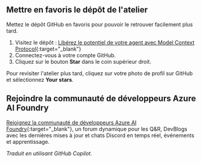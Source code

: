 ## Mettre en favoris le dépôt de l'atelier

Mettez le dépôt GitHub en favoris pour pouvoir le retrouver facilement plus tard.

1. Visitez le dépôt : [Libérez le potentiel de votre agent avec Model Context Protocol](https://github.com/microsoft/aitour26-WRK540-unlock-your-agents-potential-with-model-context-protocol){:target="_blank"}
2. Connectez-vous à votre compte GitHub.
3. Cliquez sur le bouton **Star** dans le coin supérieur droit.

Pour revisiter l'atelier plus tard, cliquez sur votre photo de profil sur GitHub et sélectionnez **Your stars**.

## Rejoindre la communauté de développeurs Azure AI Foundry

[Rejoignez la communauté de développeurs Azure AI Foundry](https://aka.ms/foundrydevs){:target="_blank"}, un forum dynamique pour les Q&R, DevBlogs avec les dernières mises à jour et chats Discord en temps réel, événements et apprentissage.

*Traduit en utilisant GitHub Copilot.*
